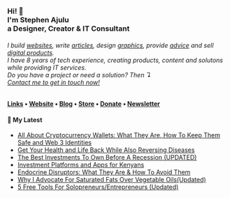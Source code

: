   <!-- Hi there! Feel free to make this your own but don't use my data. Attributions are welcomed --> 
<h3>Hi! 👋<br>I'm Stephen Ajulu<br>a Designer, Creator & IT Consultant</h3>
<h6>I build <a href="https://stephenajulu.com/portfolio">websites</a>, write <a href="https://stephenajulu.com/blog">articles</a>, design <a href="https://stephenajulu.com/portfolio">graphics</a>, provide <a href="https://stephenajulu.com/book-a-consultation">advice</a> and sell <a href="https://stephenajulu.com/store">digital products</a>.<br>I have 8 years of tech experience, creating products, content and solutons while providing IT services.<br>Do you have a project or need a solution? Then ↴<br><a href="https://stephenajulu.com/contact">Contact me to get in touch now!</a></h6>

<h4> <a href="https://stephenajulu.com/links">Links</a> • <a href="https://stephenajulu.com">Website</a> • <a href="https://stephenajulu.com/blog">Blog</a> • <a href="https://stephenajulu.com/store">Store</a> • <a href="https://www.paypal.com/donate/?hosted_button_id=SLNMRAJ59LRC8">Donate</a> • <a href="https://stephenajulu.substack.com">Newsletter</a></h4>

<h4>📕 My Latest</h4>

<!-- BLOG-POST-LIST:START -->
- [All About Cryptocurrency Wallets: What They Are, How To Keep Them Safe and Web 3 Identities](https://stephenajulu.com/blog/all-about-cryptocurrency-wallets-what-they-are-how-to-keep-them-safe-and-web-3-identities/)
- [Get Your Health and Life Back While Also Reversing Diseases](https://stephenajulu.com/blog/get-your-health-and-life-back-while-also-reversing-diseases/)
- [The Best Investments To Own Before A Recession &lpar;UPDATED&rpar;](https://stephenajulu.com/blog/the-best-investments-to-own-before-a-recession/)
- [Investment Platforms and Apps for Kenyans](https://stephenajulu.com/blog/investment-platforms-and-apps-for-kenyans/)
- [Endocrine Disruptors: What They Are &amp; How To Avoid Them](https://stephenajulu.com/blog/endocrine-disruptors-what-they-are-how-to-avoid-them/)
- [Why I Advocate For Saturated Fats Over Vegetable Oils&lpar;Updated&rpar;](https://stephenajulu.com/blog/why-i-advocate-for-saturated-fats-over-vegetable-oils/)
- [5 Free Tools For Solopreneurs/Entrepreneurs &lpar;Updated&rpar;](https://stephenajulu.com/blog/5-free-tools-for-solopreneurs-entrepreneurs/)
<!-- BLOG-POST-LIST:END -->

